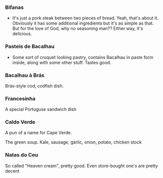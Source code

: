 
### Bifanas
- It's just a pork steak between two pieces of bread. Yeah, that's about it. Obviously it has some additional ingredients but it's as simple as that. But for the love of God, why no seasoning man?? Either way, it's delicious.

### Pasteis de Bacalhau
- Some sort of croquet looking pastry, contains Bacalhau in paste form inside, along with some other stuff. Tastes good.

### Bacalhau à Brás
Brás-style cod, codfish dish.

### Francesinha
A special Portuguse sandwich dish

### Caldo Verde

A pun of a name for Cape Verde.

The green soup. Kale, sausage, garlic, onion, potato, chicken stock

### Natas do Ceu

So called "Heaven cream", pretty good. Even store-bought one's are pretty decent